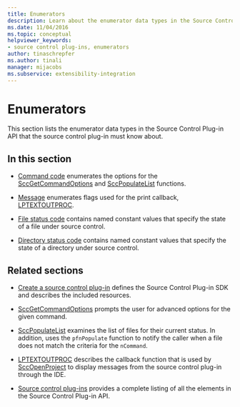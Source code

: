 ```yaml
---
title: Enumerators
description: Learn about the enumerator data types in the Source Control Plug-in API including Command code, Message, File status code, and Directory status code.
ms.date: 11/04/2016
ms.topic: conceptual
helpviewer_keywords:
- source control plug-ins, enumerators
author: tinaschrepfer
ms.author: tinali
manager: mijacobs
ms.subservice: extensibility-integration
---
```

# Enumerators

This section lists the enumerator data types in the Source Control Plug-in API that the source control plug-in must know about.

## In this section

- [Command code](../extensibility/command-code-enumerator.md) enumerates the options for the [SccGetCommandOptions](../extensibility/sccgetcommandoptions-function.md) and [SccPopulateList](../extensibility/sccpopulatelist-function.md) functions.

- [Message](../extensibility/message-enumerator.md) enumerates flags used for the print callback, [LPTEXTOUTPROC](../extensibility/lptextoutproc.md).

- [File status code](../extensibility/file-status-code-enumerator.md) contains named constant values that specify the state of a file under source control.

- [Directory status code](../extensibility/directory-status-code-enumerator.md) contains named constant values that specify the state of a directory under source control.

## Related sections

- [Create a source control plug-in](../extensibility/internals/creating-a-source-control-plug-in.md) defines the Source Control Plug-in SDK and describes the included resources.

- [SccGetCommandOptions](../extensibility/sccgetcommandoptions-function.md) prompts the user for advanced options for the given command.

- [SccPopulateList](../extensibility/sccpopulatelist-function.md) examines the list of files for their current status. In addition, uses the `pfnPopulate` function to notify the caller when a file does not match the criteria for the `nCommand`.

- [LPTEXTOUTPROC](../extensibility/lptextoutproc.md) describes the callback function that is used by [SccOpenProject](../extensibility/sccopenproject-function.md) to display messages from the source control plug-in through the IDE.

- [Source control plug-ins](../extensibility/source-control-plug-ins.md) provides a complete listing of all the elements in the Source Control Plug-in API.
